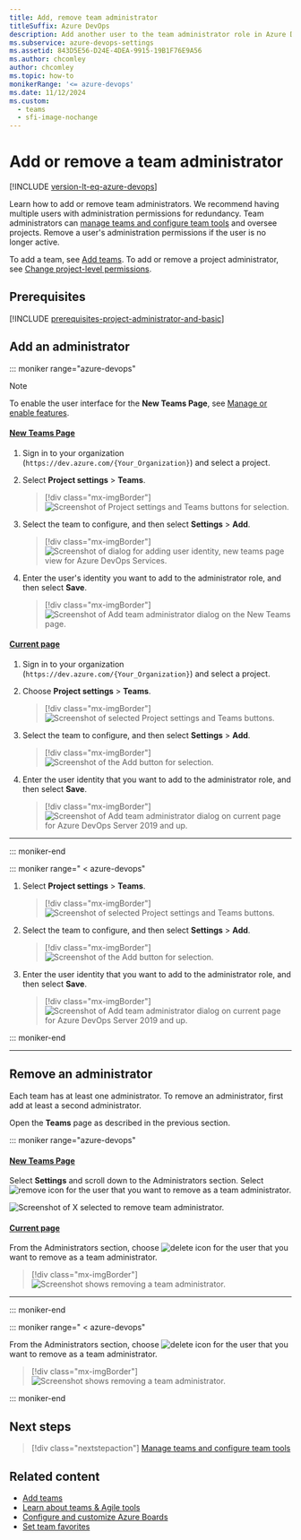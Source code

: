 ```yaml
---
title: Add, remove team administrator 
titleSuffix: Azure DevOps
description: Add another user to the team administrator role in Azure DevOps.  
ms.subservice: azure-devops-settings
ms.assetid: 843D5E56-D24E-4DEA-9915-19B1F76E9A56
ms.author: chcomley
author: chcomley
ms.topic: how-to
monikerRange: '<= azure-devops'
ms.date: 11/12/2024
ms.custom:
  - teams
  - sfi-image-nochange
---
```


# Add or remove a team administrator 

[!INCLUDE [version-lt-eq-azure-devops](../../includes/version-lt-eq-azure-devops.md)]

<a id="add-team-admin">  </a>  

Learn how to add or remove team administrators. We recommend having multiple users with administration permissions for redundancy. Team administrators can [manage teams and configure team tools](manage-teams.md) and oversee projects. Remove a user's administration permissions if the user is no longer active.

To add a team, see [Add teams](add-teams.md). To add or remove a project administrator, see [Change project-level permissions](../security/change-project-level-permissions.md).

<a name="permissions"></a>

## Prerequisites

[!INCLUDE [prerequisites-project-administrator-and-basic](../../includes/prerequisites-project-administrator-and-basic.md)]

<a id="open-admin-context">  </a>

## Add an administrator

::: moniker range="azure-devops"

> [!NOTE]   
> To enable the user interface for the **New Teams Page**, see [Manage or enable features](../../project/navigation/preview-features.md).

#### [New Teams Page](#tab/preview-page) 

1. Sign in to your organization (```https://dev.azure.com/{Your_Organization}```) and select a project.
2. Select **Project settings** > **Teams**. 
    
	> [!div class="mx-imgBorder"]
    > ![Screenshot of Project settings and Teams buttons for selection.](media/shared/open-project-settings-teams-preview.png)

3. Select the team to configure, and then select **Settings** > **Add**. 

	> [!div class="mx-imgBorder"]
	> ![Screenshot of dialog for adding user identity, new teams page view for Azure DevOps Services.](media/add-team-admin/settings-add-team-administrator-preview.png)  

4. Enter the user's identity you want to add to the administrator role, and then select **Save**.     
	    
	> [!div class="mx-imgBorder"]
	> ![Screenshot of Add team administrator dialog on the New Teams page.](media/add-team-admin/add-team-administrator-dialog-preview.png)

#### [Current page](#tab/current-page) 

1. Sign in to your organization (```https://dev.azure.com/{Your_Organization}```) and select a project.

2. Choose **Project settings** > **Teams**. 

	> [!div class="mx-imgBorder"]
    > ![Screenshot of selected Project settings and Teams buttons.](media/shared/open-project-settings-team-new-nav.png)

3. Select the team to configure, and then select **Settings** > **Add**. 

	> [!div class="mx-imgBorder"]
	> ![Screenshot of the Add button for selection.](media/add-team-admin/settings-add-team-administrator.png)  

4. Enter the user identity that you want to add to the administrator role, and then select **Save**.     
	    
	> [!div class="mx-imgBorder"]
	> ![Screenshot of Add team administrator dialog on current page for Azure DevOps Server 2019 and up.](media/add-team-admin/add-administrators-dialog.png)

***

::: moniker-end

::: moniker range=" < azure-devops"

1. Select **Project settings** > **Teams**. 

	> [!div class="mx-imgBorder"]
    > ![Screenshot of selected Project settings and Teams buttons.](media/shared/open-project-settings-team-new-nav.png)

2. Select the team to configure, and then select **Settings** > **Add**. 

	> [!div class="mx-imgBorder"]
	> ![Screenshot of the Add button for selection.](media/add-team-admin/settings-add-team-administrator.png)  

3. Enter the user identity that you want to add to the administrator role, and then select **Save**.     
	    
	> [!div class="mx-imgBorder"]
	> ![Screenshot of Add team administrator dialog on current page for Azure DevOps Server 2019 and up.](media/add-team-admin/add-administrators-dialog.png)

::: moniker-end

***

<a id="remove-admin">  </a>

## Remove an administrator

Each team has at least one administrator. To remove an administrator, first add at least a second administrator. 

Open the **Teams** page as described in the previous section.

::: moniker range="azure-devops"

#### [New Teams Page](#tab/preview-page) 
 
Select **Settings** and scroll down to the Administrators section. Select ![remove icon](../../media/icons/remove-icon.png) for the user that you want to remove as a team administrator. 

![Screenshot of X selected to remove team administrator.](media/add-team-admin/remove-admin-new-ui-page.png)


#### [Current page](#tab/current-page) 

From the Administrators section, choose ![delete icon](../../media/icons/delete-icon.png) for the user that you want to remove as a team administrator. 

> [!div class="mx-imgBorder"]
> ![Screenshot shows removing a team administrator.](media/add-team-admin/remove-admin-prev-ui.png)  

* * *
 
::: moniker-end

::: moniker range=" < azure-devops"

From the Administrators section, choose ![delete icon](../../media/icons/delete-icon.png) for the user that you want to remove as a team administrator. 

> [!div class="mx-imgBorder"]
> ![Screenshot shows removing a team administrator.](media/add-team-admin/remove-admin-prev-ui.png)  

::: moniker-end

## Next steps  

> [!div class="nextstepaction"]
> [Manage teams and configure team tools](manage-teams.md) 

## Related content

- [Add teams](add-teams.md)
- [Learn about teams & Agile tools](../../organizations/settings/about-teams-and-settings.md)
- [Configure and customize Azure Boards](../../boards/configure-customize.md)
- [Set team favorites](../../project/navigation/set-favorites.md)

